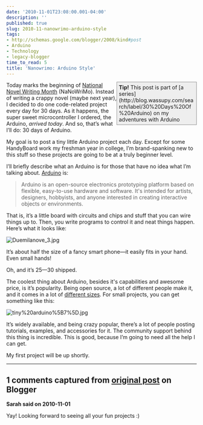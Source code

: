 ```yaml
---
date: '2010-11-01T23:08:00.001-04:00'
description: ''
published: true
slug: 2010-11-nanowrimo-arduino-style
tags:
- http://schemas.google.com/blogger/2008/kind#post
- Arduino
- Technology
- legacy-blogger
time_to_read: 5
title: 'Nanowrimo: Arduino Style'
---
```


<div style="border-bottom: #888 1px solid; border-left: #888 1px solid; padding-bottom: 5px; background-color: #eee; margin: 0px auto; padding-left: 5px; width: 200px; padding-right: 5px; float: right; border-top: #888 1px solid; border-right: #888 1px solid; padding-top: 5px;"><strong>Tip!</strong> This post is part of [a series](http://blog.wassupy.com/search/label/30%20Days%20Of%20Arduino) on my adventures with Arduino</div>

Today marks the beginning of [National Novel Writing Month](http://www.nanowrimo.org/) (NaNoWriMo). Instead of writing a crappy novel (maybe next year), I decided to do one code-related project every day for 30 days. As it happens, the super sweet microcontroller I ordered, the Arduino, *arrived today*. And so, that’s what I’ll do: 30 days of Arduino.

My goal is to post a tiny little Arduino project each day. Except for some HandyBoard work my freshman year in college, I’m brand-spanking new to this stuff so these projects are going to be at a truly beginner level. 

I’ll briefly describe what an Arduino is for those that have no idea what I’m talking about. [Arduino](http://arduino.cc/) is:
<blockquote> 

Arduino is an open-source electronics prototyping platform based on flexible, easy-to-use hardware and software. It's intended for artists, designers, hobbyists, and anyone interested in creating interactive objects or environments.
</blockquote>

That is, it’s a little board with circuits and chips and stuff that you can wire things up to. Then, you write programs to control it and neat things happen. Here’s what it looks like:  

![Duemilanove_3.jpg](Duemilanove_3.jpg)

It’s about half the size of a fancy smart phone—it easily fits in your hand. Even small hands!

Oh, and it’s $25—$30 shipped.

The coolest thing about Arduino, besides it's capabilities and awesome price, is it’s popularity. Being open source, a lot of different people make it, and it comes in a lot of [different sizes](http://www.sparkfun.com/commerce/tutorial_info.php?tutorials_id=148). For small projects, you can get something like this:

![tiny%20arduino%5B7%5D.jpg](tiny%20arduino%5B7%5D.jpg)

It’s widely available, and being crazy popular, there’s a lot of people posting tutorials, examples, and accessories for it. The community support behind this thing is incredible. This is good, because I’m going to need all the help I can get.

My first project will be up shortly.

---

## 1 comments captured from [original post](https://blog.wassupy.com/2010/11/nanowrimo-arduino-style.html) on Blogger

**Sarah said on 2010-11-01**

Yay!  Looking forward to seeing all your fun projects :)

